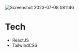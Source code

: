 ![Screenshot 2023-07-08 081146](https://github.com/daniellucas04/portfolio/assets/97129532/3e066312-5d05-4704-9404-4e99e9bbd683)

# Tech

- ReactJS
- TailwindCSS

